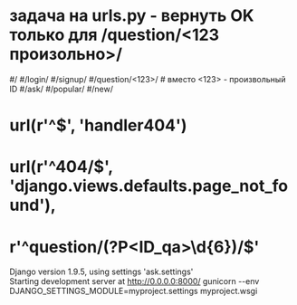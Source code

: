 # задача на urls.py - вернуть OK только для /question/<123 произольно>/
#/
#/login/
#/signup/
#/question/<123>/    # вместо <123> - произвольный ID
#/ask/
#/popular/
#/new/
# url(r'^$', 'handler404')
# url(r'^404/$', 'django.views.defaults.page_not_found'),
# r'^question/(?P<ID_qa>\d{6})/$'

Django version 1.9.5, using settings 'ask.settings'                                                                                            
Starting development server at http://0.0.0.0:8000/ 
 gunicorn --env DJANGO_SETTINGS_MODULE=myproject.settings myproject.wsgi